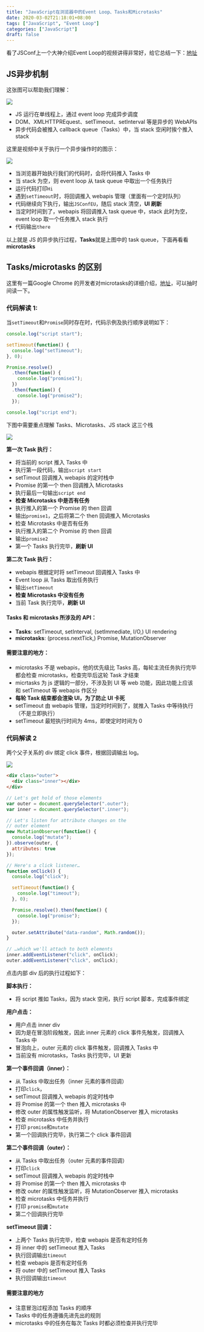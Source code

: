 ```yaml
---
title: "JavaScript在浏览器中的Event Loop、Tasks和Microtasks"
date: 2020-03-02T21:18:01+08:00
tags: ["JavaScript", "Event Loop"]
categories: ["JavaScript"]
draft: false
---
```


看了JSConf上一个大神介绍Event Loop的视频讲得非常好，给它总结一下：[地址](https://www.youtube.com/watch?v=8aGhZQkoFbQ)

## JS异步机制

这张图可以帮助我们理解：

![](/Users/hubin/Desktop/Sync/GIT/hugo-blog/static/images/js-in-chrome.png)

* JS 运行在单线程上，通过 event loop 完成异步调度
* DOM、XMLHTTPREquest、setTimeout、setInterval 等是异步的 WebAPIs
* 异步代码会被推入 callback queue（Tasks）中，当 stack 空闲时挨个推入 stack



这里是视频中关于执行一个异步操作时的图示：

![](/Users/hubin/Desktop/Sync/GIT/hugo-blog/static/images/js-run.png)

* 当浏览器开始执行我们的代码时，会将代码推入 Tasks 中
* 当 stack 为空，则 event loop 从 task queue 中取出一个任务执行
* 运行代码打印`Hi`
* 遇到`setTimeout`时，将回调推入 webapis 管理（里面有一个定时队列）
* 代码继续向下执行，输出`JSConfEU`，随后 stack 清空，**UI 刷新**
* 当定时时间到了，webapis 将回调推入 task queue 中，stack 此时为空，event loop 取一个任务推入 stack 执行
* 代码输出`there`

以上就是 JS 的异步执行过程，**Tasks**就是上图中的 task queue，下面再看看**microtasks**



## Tasks/microtasks 的区别

这里有一篇Google Chrome 的开发者对microtasks的详细介绍，[地址](https://jakearchibald.com/2015/tasks-microtasks-queues-and-schedules/)，可以抽时间读一下。

### 代码解读 1:

当`setTimeout`和`Promise`同时存在时，代码示例及执行顺序说明如下：

```js
console.log("script start");

setTimeout(function() {
  console.log("setTimeout");
}, 0);

Promise.resolve()
  .then(function() {
    console.log("promise1");
  })
  .then(function() {
    console.log("promise2");
  });

console.log("script end");
```

下图中需要重点理解 Tasks、Microtasks、JS stack 这三个栈

![](/Users/hubin/Desktop/Sync/GIT/hugo-blog/static/images/tasks-microtasks.png)

**第一次 Task 执行：**

- 将当前的 script 推入 Tasks 中
- 执行第一段代码，输出`script start`
- setTimout 回调推入 webapis 的定时栈中
- Promise 的第一个 then 回调推入 Microtasks
- 执行最后一句输出`script end`
- **检查 Microtasks 中是否有任务**
- 执行推入的第一个 Promise 的 then 回调
- 输出`promise1`，之后将第二个 then 回调推入 Microtasks
- 检查 Microtasks 中是否有任务
- 执行推入的第二个 Promise 的 then 回调
- 输出`promise2`
- 第一个 Tasks 执行完毕，**刷新 UI**

**第二次 Task 执行：**

- webapis 根据定时将 setTimeout 回调推入 Tasks 中
- Event loop 从 Tasks 取出任务执行
- 输出`setTimeout`
- **检查 Microtasks 中没有任务**
- 当前 Task 执行完毕，**刷新 UI**

#### Tasks 和 microtasks 所涉及的 API：

- **Tasks**: setTimeout, setInterval, (setImmediate, I/O,) UI rendering
- **microtasks**: (process.nextTick,) Promise, MutationObserver

#### 需要注意的地方：

- microtasks 不是 webapis，他的优先级比 Tasks 高，每轮主流任务执行完毕都会检查 microtasks，检查完毕后这轮 Task 才结束
- micrtasks 为 js 逻辑的一部分，不涉及到 UI 等 web 功能，因此功能上应该和 setTimeout 等 webapis 作区分
- **每轮 Task 结束都会渲染 UI，为了防止 UI 卡死**
- setTimeout 由 webapis 管理，当定时时间到了，就推入 Tasks 中等待执行（不是立即执行）
- setTimeout 最短执行时间为 4ms，即使定时时间为 0

### 代码解读 2

两个父子关系的 div 绑定 click 事件，根据回调输出 log。

![](/Users/hubin/Desktop/Sync/GIT/hugo-blog/static/images/js-click.png)

```html
<div class="outer">
  <div class="inner"></div>
</div>
```

```js
// Let's get hold of those elements
var outer = document.querySelector(".outer");
var inner = document.querySelector(".inner");

// Let's listen for attribute changes on the
// outer element
new MutationObserver(function() {
  console.log("mutate");
}).observe(outer, {
  attributes: true
});

// Here's a click listener…
function onClick() {
  console.log("click");

  setTimeout(function() {
    console.log("timeout");
  }, 0);

  Promise.resolve().then(function() {
    console.log("promise");
  });

  outer.setAttribute("data-random", Math.random());
}

// …which we'll attach to both elements
inner.addEventListener("click", onClick);
outer.addEventListener("click", onClick);
```

点击内部 div 后的执行过程如下：

**脚本执行：**

- 将 script 推如 Tasks，因为 stack 空闲，执行 script 脚本，完成事件绑定

**用户点击：**

- 用户点击 inner div
- 因为是在冒泡阶段触发，因此 inner 元素的 click 事件先触发，回调推入 Tasks 中
- 冒泡向上，outer 元素的 click 事件触发，回调推入 Tasks 中
- 当前没有 microtasks，Tasks 执行完毕，UI 更新

**第一个事件回调（inner）：**

- 从 Tasks 中取出任务（inner 元素的事件回调）
- 打印`click`，
- setTimout 回调推入 webapis 的定时栈中
- 将 Promise 的第一个 then 推入 microtasks 中
- 修改 outer 的属性触发监听，将 MutationObserver 推入 microtasks
- 检查 microtasks 中任务并执行
- 打印 `promise`和`mutate`
- 第一个回调执行完毕，执行第二个 click 事件回调

**第二个事件回调（outer）：**

- 从 Tasks 中取出任务（outer 元素的事件回调）
- 打印`click`
- setTimout 回调推入 webapis 的定时栈中
- 将 Promise 的第一个 then 推入 microtasks 中
- 修改 outer 的属性触发监听，将 MutationObserver 推入 microtasks
- 检查 microtasks 中任务并执行
- 打印 `promise`和`mutate`
- 第二个回调执行完毕

**setTimeout 回调：**

- 上两个 Tasks 执行完毕，检查 webapis 是否有定时任务
- 将 inner 中的 setTimeout 推入 Tasks
- 执行回调输出`timeout`
- 检查 webapis 是否有定时任务
- 将 outer 中的 setTimeout 推入 Tasks
- 执行回调输出`timeout`

#### 需要注意的地方

- 注意冒泡过程添加 Tasks 的顺序
- Tasks 中的任务遵循先进先出的规则
- microtasks 中的任务在每次 Tasks 时都必须检查并执行完毕

